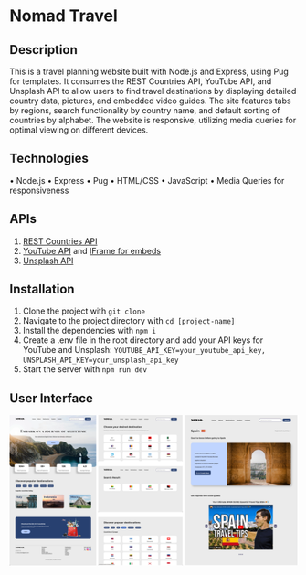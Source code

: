 # Nomad Travel

## Description

This is a travel planning website built with Node.js and Express, using Pug for templates. It consumes the REST Countries API, YouTube API, and Unsplash API to allow users to find travel destinations by displaying detailed country data, pictures, and embedded video guides. The site features tabs by regions, search functionality by country name, and default sorting of countries by alphabet. The website is responsive, utilizing media queries for optimal viewing on different devices.

## Technologies
•	Node.js
•	Express
•	Pug
•	HTML/CSS
•	JavaScript
•	Media Queries for responsiveness

## APIs
1. [REST Countries API](https://restcountries.com/#rest-countries)
2. [YouTube API](https://developers.google.com/youtube/v3/docs/videos/list) and [IFrame for embeds](https://developers.google.com/youtube/iframe_api_reference)
3. [Unsplash API](https://unsplash.com/documentation#search-photos)

## Installation
1. Clone the project with `git clone`
2. Navigate to the project directory with `cd [project-name]`
3. Install the dependencies with `npm i`
4. Create a .env file in the root directory and add your API keys for YouTube and Unsplash: `YOUTUBE_API_KEY=your_youtube_api_key, UNSPLASH_API_KEY=your_unsplash_api_key`
5. Start the server with `npm run dev`

## User Interface
<img src="nomad.png" width="600px"/>
